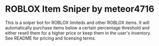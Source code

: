 # ROBLOX Item Sniper by meteor4716
This is a sniper bot for ROBLOX limiteds and other ROBLOX items. It will automatically purchase items below a certain percentage threshold and either resell them for a higher price or keep them in the user's inventory. See README for pricing and licensing terms.
